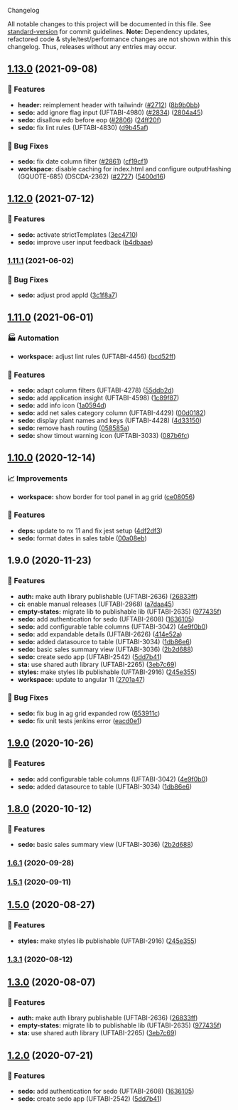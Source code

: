 Changelog

All notable changes to this project will be documented in this file. See [standard-version](https://github.com/conventional-changelog/standard-version) for commit guidelines.
**Note:** Dependency updates, refactored code & style/test/performance changes are not shown within this changelog. Thus, releases without any entries may occur.

## [1.13.0](https://github.com/Schaeffler-Group/frontend-schaeffler/compare/sedo-v1.13.0...sedo-v1.12.0) (2021-09-08)


### 🎸 Features

* **header:** reimplement header with tailwindr ([#2712](https://github.com/Schaeffler-Group/frontend-schaeffler/issues/2712)) ([8b9b0bb](https://github.com/Schaeffler-Group/frontend-schaeffler/commit/8b9b0bb36137d5d2518754a74292afe269f12cc7))
* **sedo:** add ignore flag input (UFTABI-4980) ([#2834](https://github.com/Schaeffler-Group/frontend-schaeffler/issues/2834)) ([2804a45](https://github.com/Schaeffler-Group/frontend-schaeffler/commit/2804a451098612a9235207ed4f693c78c2b39781))
* **sedo:** disallow edo before eop ([#2806](https://github.com/Schaeffler-Group/frontend-schaeffler/issues/2806)) ([24ff20f](https://github.com/Schaeffler-Group/frontend-schaeffler/commit/24ff20f3ca60935c687e5bd7b8fa67b6d2279cb9))
* **sedo:** fix lint rules (UFTABI-4830) ([d9b45af](https://github.com/Schaeffler-Group/frontend-schaeffler/commit/d9b45afe976277d45e718ca2e13a39282bcadcf1))


### 🐛 Bug Fixes

* **sedo:** fix date column filter ([#2861](https://github.com/Schaeffler-Group/frontend-schaeffler/issues/2861)) ([cf19cf1](https://github.com/Schaeffler-Group/frontend-schaeffler/commit/cf19cf1149b0863be30a3d34a25515dd8cc50bbd))
* **workspace:** disable caching for index.html and configure outputHashing (GQUOTE-685) (DSCDA-2362) ([#2727](https://github.com/Schaeffler-Group/frontend-schaeffler/issues/2727)) ([5400d16](https://github.com/Schaeffler-Group/frontend-schaeffler/commit/5400d16ed0f1cab1caf7c3760724148ff996922f))

## [1.12.0](///compare/sedo-v1.12.0...sedo-v1.11.1) (2021-07-12)


### 🎸 Features

* **sedo:** activate strictTemplates ([3ec4710](///commit/3ec471045013ab373bbc634e88f5e68ab6c78673))
* **sedo:** improve user input feedback ([b4dbaae](///commit/b4dbaae92d6d19842eb296f4344d651b3ea7f110))

### [1.11.1](///compare/sedo-v1.11.1...sedo-v1.11.0) (2021-06-02)


### 🐛 Bug Fixes

* **sedo:** adjust prod appId ([3c1f8a7](///commit/3c1f8a72a6ea816531c0639e345a585394d691bb))

## [1.11.0](///compare/sedo-v1.11.0...sedo-v1.10.0) (2021-06-01)


### 🏭 Automation

* **workspace:** adjust lint rules (UFTABI-4456) ([bcd52ff](///commit/bcd52ffddcf2011986085d510bc54488903a90dc))


### 🎸 Features

* **sedo:** adapt column filters (UFTABI-4278) ([55ddb2d](///commit/55ddb2d4e5e761ede2b4b410e26a779fe8f37d60))
* **sedo:** add application insight (UFTABI-4598) ([1c89f87](///commit/1c89f872365678955ba290879ece3b89439d4a8e))
* **sedo:** add info icon ([1a0594d](///commit/1a0594d6fd37532bf4d9435213796d2c8c11f2b9))
* **sedo:** add net sales category column (UFTABI-4429) ([00d0182](///commit/00d018264d5d69f2622b8096d706222f2d920d0d))
* **sedo:** display plant names and keys (UFTABI-4428) ([4d33150](///commit/4d3315075e2028f5938f3606a3be11a661ae03f4))
* **sedo:** remove hash routing ([058585a](///commit/058585a8132a1649eee6e2f23d1c6874964b7c75))
* **sedo:** show timout warning icon (UFTABI-3033) ([087b6fc](///commit/087b6fc5d1629ed8432f7dd276bd7824bf76b30d))

## [1.10.0](///compare/sedo-v1.10.0...sedo-v1.9.0) (2020-12-14)


### 📈 Improvements

* **workspace:** show border for tool panel in ag grid ([ce08056](///commit/ce08056cdd9b26519d4b90e4f10568d4a5385b87))


### 🎸 Features

* **deps:** update to nx 11 and fix jest setup ([4df2df3](///commit/4df2df38f8a3fa29abae9b9f736e7d237344541b))
* **sedo:** format dates in sales table ([00a08eb](///commit/00a08ebac645f878544b84038f1085a62003720d))

## 1.9.0 (2020-11-23)


### 🎸 Features

* **auth:** make auth library publishable (UFTABI-2636) ([26833ff](///commit/26833ffdccd5dc448e99130de7fd240462721e02))
* **ci:** enable manual releases (UFTABI-2968) ([a7daa45](///commit/a7daa45700b798bae3340e87400c92288d4dd84b))
* **empty-states:** migrate lib to publishable lib (UFTABI-2635) ([977435f](///commit/977435f2481c68dcb842cbe3f3aaa93302e0175d))
* **sedo:** add authentication for sedo (UFTABI-2608) ([1636105](///commit/163610568944417b4150132600c9082e5a25bb00))
* **sedo:** add configurable table columns (UFTABI-3042) ([4e9f0b0](///commit/4e9f0b00d21fa6697fa4bd296e9c2b7e1e62c983))
* **sedo:** add expandable details  (UFTABI-2626) ([414e52a](///commit/414e52a4a3e1bc9cff3bc71aad308be1e185aa4e))
* **sedo:** added datasource to table (UFTABI-3034) ([1db86e6](///commit/1db86e6224666d87bb13356322d16f0bd93fe8ef))
* **sedo:** basic sales summary view (UFTABI-3036) ([2b2d688](///commit/2b2d688ed730616ab76b1552135139a432958279))
* **sedo:** create sedo app (UFTABI-2542) ([5dd7b41](///commit/5dd7b41a859fb0dacf0ffd85c0767b74fc77ce36))
* **sta:** use shared auth library (UFTABI-2265) ([3eb7c69](///commit/3eb7c69b3c6aec1b05766205d06f87ce4c821d7a))
* **styles:** make styles lib publishable (UFTABI-2916) ([245e355](///commit/245e355c6de4dafff18bdf03301074adb41669c3))
* **workspace:** update to angular 11 ([2701a47](///commit/2701a47e42d4740cb0efd5671a1e3e5694d2f347))


### 🐛 Bug Fixes

* **sedo:** fix bug in ag grid expanded row ([653911c](///commit/653911c7529fd9c8889e17fae79feb0e31f94323))
* **sedo:** fix unit tests jenkins error ([eacd0e1](///commit/eacd0e1c0845dc903031ec0f9a1fc608fdfe7cdf))

## [1.9.0](https://gitlab.schaeffler.com/frontend-schaeffler/schaeffler-frontend/compare/v1.8.0...v1.9.0) (2020-10-26)


### 🎸 Features

* **sedo:** add configurable table columns (UFTABI-3042) ([4e9f0b0](https://gitlab.schaeffler.com/frontend-schaeffler/schaeffler-frontend/commit/4e9f0b00d21fa6697fa4bd296e9c2b7e1e62c983))
* **sedo:** added datasource to table (UFTABI-3034) ([1db86e6](https://gitlab.schaeffler.com/frontend-schaeffler/schaeffler-frontend/commit/1db86e6224666d87bb13356322d16f0bd93fe8ef))

## [1.8.0](https://gitlab.schaeffler.com/frontend-schaeffler/schaeffler-frontend/compare/v1.7.0...v1.8.0) (2020-10-12)


### 🎸 Features

* **sedo:** basic sales summary view (UFTABI-3036) ([2b2d688](https://gitlab.schaeffler.com/frontend-schaeffler/schaeffler-frontend/commit/2b2d688ed730616ab76b1552135139a432958279))

### [1.6.1](https://gitlab.schaeffler.com/frontend-schaeffler/schaeffler-frontend/compare/v1.6.0...v1.6.1) (2020-09-28)

### [1.5.1](https://gitlab.schaeffler.com/frontend-schaeffler/schaeffler-frontend/compare/v1.5.0...v1.5.1) (2020-09-11)

## [1.5.0](https://gitlab.schaeffler.com/frontend-schaeffler/schaeffler-frontend/compare/v1.4.0...v1.5.0) (2020-08-27)


### 🎸 Features

* **styles:** make styles lib publishable (UFTABI-2916) ([245e355](https://gitlab.schaeffler.com/frontend-schaeffler/schaeffler-frontend/commit/245e355c6de4dafff18bdf03301074adb41669c3))

### [1.3.1](https://gitlab.schaeffler.com/frontend-schaeffler/schaeffler-frontend/compare/v1.3.0...v1.3.1) (2020-08-12)

## [1.3.0](https://gitlab.schaeffler.com/frontend-schaeffler/schaeffler-frontend/compare/v1.2.0...v1.3.0) (2020-08-07)


### 🎸 Features

* **auth:** make auth library publishable (UFTABI-2636) ([26833ff](https://gitlab.schaeffler.com/frontend-schaeffler/schaeffler-frontend/commit/26833ffdccd5dc448e99130de7fd240462721e02))
* **empty-states:** migrate lib to publishable lib (UFTABI-2635) ([977435f](https://gitlab.schaeffler.com/frontend-schaeffler/schaeffler-frontend/commit/977435f2481c68dcb842cbe3f3aaa93302e0175d))
* **sta:** use shared auth library (UFTABI-2265) ([3eb7c69](https://gitlab.schaeffler.com/frontend-schaeffler/schaeffler-frontend/commit/3eb7c69b3c6aec1b05766205d06f87ce4c821d7a))

## [1.2.0](https://gitlab.schaeffler.com/frontend-schaeffler/schaeffler-frontend/compare/v1.1.0...v1.2.0) (2020-07-21)


### 🎸 Features

* **sedo:** add authentication for sedo (UFTABI-2608) ([1636105](https://gitlab.schaeffler.com/frontend-schaeffler/schaeffler-frontend/commit/163610568944417b4150132600c9082e5a25bb00))
* **sedo:** create sedo app (UFTABI-2542) ([5dd7b41](https://gitlab.schaeffler.com/frontend-schaeffler/schaeffler-frontend/commit/5dd7b41a859fb0dacf0ffd85c0767b74fc77ce36))
